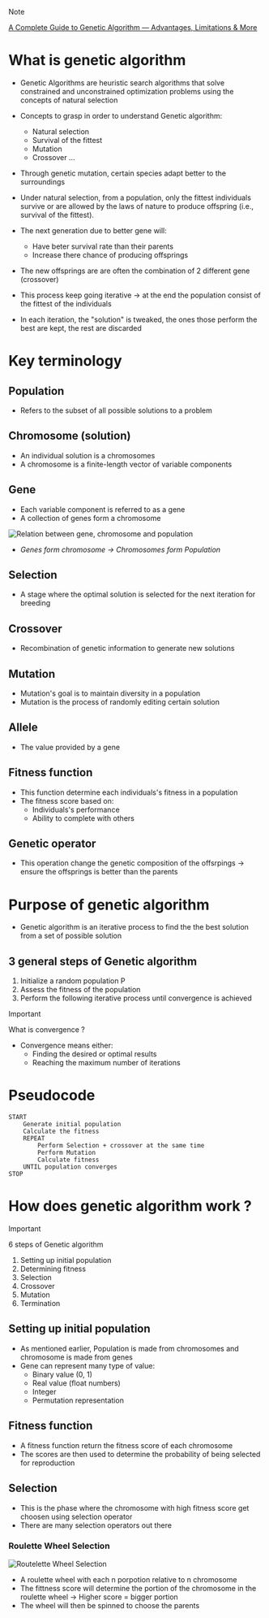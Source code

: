 > [!NOTE]
> [A Complete Guide to Genetic Algorithm — Advantages, Limitations & More](https://medium.com/@byanalytixlabs/a-complete-guide-to-genetic-algorithm-advantages-limitations-more-738e87427dbb)


# What is genetic algorithm 

- Genetic Algorithms are heuristic search algorithms that solve constrained and unconstrained optimization problems using the concepts of natural selection

- Concepts to grasp in order to understand Genetic algorithm:
    - Natural selection
    - Survival of the fittest
    - Mutation
    - Crossover
    ...

- Through genetic mutation, certain species adapt better to the surroundings

- Under natural selection, from a population, only the fittest individuals survive or are allowed by the laws of nature to produce offspring (i.e., survival of the fittest).

- The next generation due to better gene will:
    - Have beter survival rate than their parents
    - Increase there chance of producing offsprings

- The new offsprings are are often the combination of 2 different gene (crossover)

- This process keep going iterative -> at the end the population consist of the fittest of the individuals

- In each iteration, the "solution" is tweaked, the ones those perform the best are kept, the rest are discarded

# Key terminology

## Population
- Refers to the subset of all possible solutions to a problem

## Chromosome (solution)
- An individual solution is a chromosomes
- A chromosome is a finite-length vector of variable components

## Gene
- Each variable component is referred to as a gene
- A collection of genes form a chromosome

![Relation between gene, chromosome and population](https://miro.medium.com/v2/resize:fit:1400/format:webp/0*JJ0vjBxiueGKvsBO.jpg)
- *Genes form chromosome -> Chromosomes form Population*

## Selection
- A stage where the optimal solution is selected for the next iteration for breeding

## Crossover
- Recombination of genetic information to generate new solutions

## Mutation
- Mutation's goal is to maintain diversity in a population
- Mutation is the process of randomly editing certain solution

## Allele
- The value provided by a gene

## Fitness function
- This function determine each individuals's fitness in a population
- The fitness score based on:
  - Individuals's performance
  - Ability to complete with others

## Genetic operator
- This operation change the genetic composition of the offsrpings -> ensure the offsprings is better than the parents

# Purpose of genetic algorithm

- Genetic algorithm is an iterative process to find the the best solution from a set of possible solution

## 3 general steps of Genetic algorithm
1. Initialize a random population P
2. Assess the fitness of the population
3. Perform the following iterative process until convergence is achieved

> [!IMPORTANT] 
> What is convergence ?
> - Convergence means either:
>   - Finding the desired or optimal results
>   - Reaching the maximum number of iterations

# Pseudocode

``` text
START
    Generate initial population
    Calculate the fitness
    REPEAT
        Perform Selection + crossover at the same time
        Perform Mutation
        Calculate fitness
    UNTIL population converges
STOP
```

# How does genetic algorithm work ?

> [!IMPORTANT] 
> 6 steps of Genetic algorithm
>    1. Setting up initial population
>    2. Determining fitness
>    3. Selection
>    4. Crossover
>    5. Mutation
>    6. Termination

## Setting up initial population
- As mentioned earlier, Population is made from chromosomes and chromosome is made from genes
- Gene can represent many type of value:
    - Binary value (0, 1)
    - Real value (float numbers)
    - Integer
    - Permutation representation

## Fitness function
- A fitness function return the fitness score of each chromosome
- The scores are then used to determine the probability of being selected for reproduction

## Selection
- This is the phase where the chromosome with high fitness score get choosen using selection operator
- There are many selection operators out there

### Roulette Wheel Selection
![Routelette Wheel Selection](https://miro.medium.com/v2/resize:fit:1400/format:webp/0*C41PMDo7mVE9Kk5l.jpg)

- A roulette wheel with each n porpotion relative to n chromosome
- The fittness score will determine the portion of the chromosome in the roulette wheel
-> Higher score = bigger portion
- The wheel will then be spinned to choose the parents

